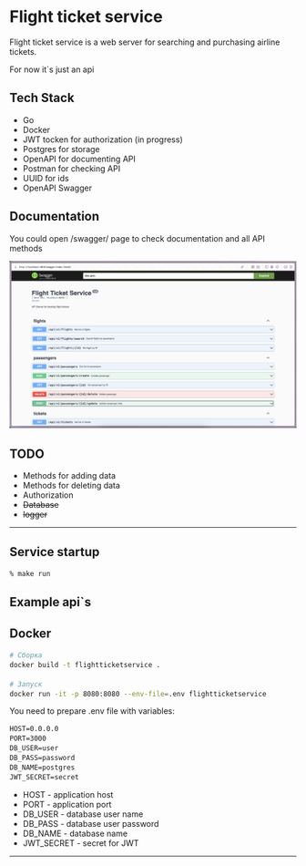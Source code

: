 # Flight ticket service

Flight ticket service is a web server for searching and purchasing airline tickets.

For now it`s just an api

## Tech Stack

* Go
* Docker
* JWT tocken for authorization (in progress)
* Postgres for storage
* OpenAPI for documenting API
* Postman for checking API
* UUID for ids
* OpenAPI Swagger

## Documentation

You could open /swagger/ page to check documentation and all API methods

![Swagger view](pictures/swagger.png?raw=true "Documentation page for an API")

## TODO

* Methods for adding data
* Methods for deleting data
* Authorization
* ~~Database~~
* ~~logger~~

---

## Service startup

```cmd
% make run
```

## Example api`s

## Docker

```bash
# Сборка
docker build -t flightticketservice .

# Запуск
docker run -it -p 8080:8080 --env-file=.env flightticketservice

```

You need to prepare .env file with variables:

```cmd
HOST=0.0.0.0
PORT=3000
DB_USER=user
DB_PASS=password
DB_NAME=postgres
JWT_SECRET=secret

```

* HOST - application host
* PORT - application port
* DB_USER - database user name
* DB_PASS - database user password
* DB_NAME - database name
* JWT_SECRET - secret for JWT

---
